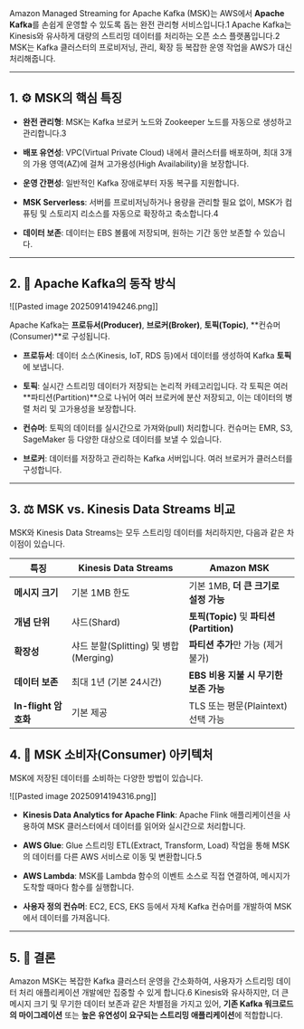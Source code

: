 
Amazon Managed Streaming for Apache Kafka (MSK)는 AWS에서 **Apache Kafka**를 손쉽게 운영할 수 있도록 돕는 완전 관리형 서비스입니다.1 Apache Kafka는 Kinesis와 유사하게 대량의 스트리밍 데이터를 처리하는 오픈 소스 플랫폼입니다.2 MSK는 Kafka 클러스터의 프로비저닝, 관리, 확장 등 복잡한 운영 작업을 AWS가 대신 처리해줍니다.

---

## 1. ⚙️ MSK의 핵심 특징

- **완전 관리형**: MSK는 Kafka 브로커 노드와 Zookeeper 노드를 자동으로 생성하고 관리합니다.3
    
- **배포 유연성**: VPC(Virtual Private Cloud) 내에서 클러스터를 배포하며, 최대 3개의 가용 영역(AZ)에 걸쳐 고가용성(High Availability)을 보장합니다.
    
- **운영 간편성**: 일반적인 Kafka 장애로부터 자동 복구를 지원합니다.
    
- **MSK Serverless**: 서버를 프로비저닝하거나 용량을 관리할 필요 없이, MSK가 컴퓨팅 및 스토리지 리소스를 자동으로 확장하고 축소합니다.4
    
- **데이터 보존**: 데이터는 EBS 볼륨에 저장되며, 원하는 기간 동안 보존할 수 있습니다.

---

## 2. 📨 Apache Kafka의 동작 방식

![[Pasted image 20250914194246.png]]

Apache Kafka는 **프로듀서(Producer)**, **브로커(Broker)**, **토픽(Topic)**, **컨슈머(Consumer)**로 구성됩니다.

- **프로듀서**: 데이터 소스(Kinesis, IoT, RDS 등)에서 데이터를 생성하여 Kafka **토픽**에 보냅니다.
    
- **토픽**: 실시간 스트리밍 데이터가 저장되는 논리적 카테고리입니다. 각 토픽은 여러 **파티션(Partition)**으로 나뉘어 여러 브로커에 분산 저장되고, 이는 데이터의 병렬 처리 및 고가용성을 보장합니다.
    
- **컨슈머**: 토픽의 데이터를 실시간으로 가져와(pull) 처리합니다. 컨슈머는 EMR, S3, SageMaker 등 다양한 대상으로 데이터를 보낼 수 있습니다.
    
- **브로커**: 데이터를 저장하고 관리하는 Kafka 서버입니다. 여러 브로커가 클러스터를 구성합니다.
    

---

## 3. ⚖️ MSK vs. Kinesis Data Streams 비교

MSK와 Kinesis Data Streams는 모두 스트리밍 데이터를 처리하지만, 다음과 같은 차이점이 있습니다.

|특징|Kinesis Data Streams|Amazon MSK|
|---|---|---|
|**메시지 크기**|기본 1MB 한도|기본 1MB, **더 큰 크기로 설정 가능**|
|**개념 단위**|샤드(Shard)|**토픽(Topic)** 및 **파티션(Partition)**|
|**확장성**|샤드 분할(Splitting) 및 병합(Merging)|**파티션 추가**만 가능 (제거 불가)|
|**데이터 보존**|최대 1년 (기본 24시간)|**EBS 비용 지불 시 무기한 보존 가능**|
|**In-flight 암호화**|기본 제공|TLS 또는 평문(Plaintext) 선택 가능|

## 4. 🔗 MSK 소비자(Consumer) 아키텍처

MSK에 저장된 데이터를 소비하는 다양한 방법이 있습니다.

![[Pasted image 20250914194316.png]]

- **Kinesis Data Analytics for Apache Flink**: Apache Flink 애플리케이션을 사용하여 MSK 클러스터에서 데이터를 읽어와 실시간으로 처리합니다.
    
- **AWS Glue**: Glue 스트리밍 ETL(Extract, Transform, Load) 작업을 통해 MSK의 데이터를 다른 AWS 서비스로 이동 및 변환합니다.5
    
- **AWS Lambda**: MSK를 Lambda 함수의 이벤트 소스로 직접 연결하여, 메시지가 도착할 때마다 함수를 실행합니다.
    
- **사용자 정의 컨슈머**: EC2, ECS, EKS 등에서 자체 Kafka 컨슈머를 개발하여 MSK에서 데이터를 가져옵니다.
    

---

## 5. 🎯 결론

Amazon MSK는 복잡한 Kafka 클러스터 운영을 간소화하여, 사용자가 스트리밍 데이터 처리 애플리케이션 개발에만 집중할 수 있게 합니다.6 Kinesis와 유사하지만, 더 큰 메시지 크기 및 무기한 데이터 보존과 같은 차별점을 가지고 있어, **기존 Kafka 워크로드의 마이그레이션** 또는 **높은 유연성이 요구되는 스트리밍 애플리케이션**에 적합합니다.